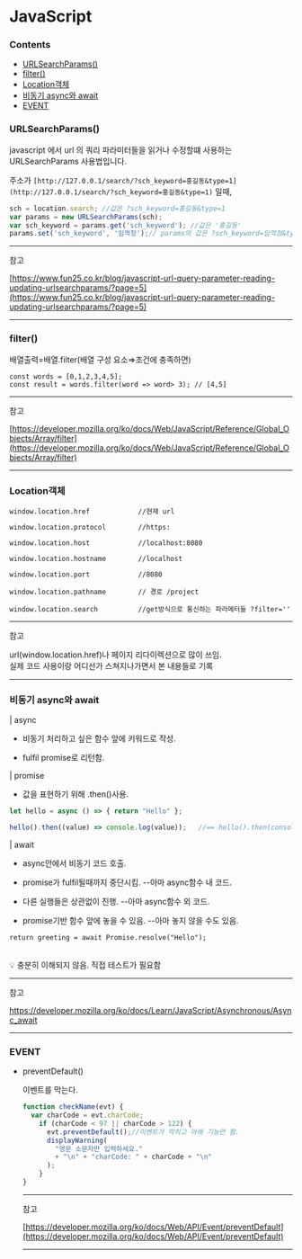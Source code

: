 # JavaScript

### Contents
- [URLSearchParams()](#urlsearchparams)
- [filter()](#filter)
- [Location객체](#location객체)
- [비동기 async와 await](#비동기-async와-await)
- [EVENT](#event)

### URLSearchParams()

javascript 에서 url 의 쿼리 파라미터들을 읽거나 수정할떄 사용하는 URLSearchParams 사용법입니다.

주소가 `[http://127.0.0.1/search/?sch_keyword=홍길동&type=1](http://127.0.0.1/search/?sch_keyword=홍길동&type=1)` 일때,

```jsx
sch = location.search; //값은 ?sch_keyword=홍길동&type=1
var params = new URLSearchParams(sch);
var sch_keyword = params.get('sch_keyword'); //값은 '홍길동'
params.set('sch_keyword', '임꺽정');// params의 값은 ?sch_keyword=임꺽정&type=1
```

---

참고

[https://www.fun25.co.kr/blog/javascript-url-query-parameter-reading-updating-urlsearchparams/?page=5](https://www.fun25.co.kr/blog/javascript-url-query-parameter-reading-updating-urlsearchparams/?page=5)

---

### filter()
    
배열출력=배열.filter(배열 구성 요소⇒조건에 충족하면)
  
    const words = [0,1,2,3,4,5];
    const result = words.filter(word => word> 3); // [4,5]

    
---

참고

[https://developer.mozilla.org/ko/docs/Web/JavaScript/Reference/Global_Objects/Array/filter](https://developer.mozilla.org/ko/docs/Web/JavaScript/Reference/Global_Objects/Array/filter)

---

### Location객체


    window.location.href            //현재 url

    window.location.protocol        //https:

    window.location.host            //localhost:8080

    window.location.hostname        //localhost

    window.location.port            //8080

    window.location.pathname        // 경로 /project

    window.location.search          //get방식으로 통신하는 파라메터들 ?filter=''

---

참고

url(window.location.href)나 페이지 리다이렉션으로 많이 쓰임.   
실제 코드 사용이랑 어디선가 스쳐지나가면서 본 내용들로 기록

---

### 비동기 async와 await

| async   

- 비동기 처리하고 싶은 함수 앞에 키워드로 작성.

- fulfil promise로 리턴함.

| promise   
- 값을 표현하기 위해 .then()사용.

```jsx
let hello = async () => { return "Hello" };

hello().then((value) => console.log(value));   //== hello().then(console.log)
```

| await 

- async안에서 비동기 코드 호출.

- promise가 fulfil될때까지 중단시킴.         --아마 async함수 내 코드.

- 다른 실행들은 상관없이 진행.                 --아마 async함수 외 코드.

- promise기반 함수 앞에 놓을 수 있음.         --아마 놓지 않을 수도 있음.

```
return greeting = await Promise.resolve("Hello");
```
<br/>
<aside>
💡 충분히 이해되지 않음. 직접 테스트가 필요함

</aside>

---

참고

https://developer.mozilla.org/ko/docs/Learn/JavaScript/Asynchronous/Async_await

---

### EVENT

- preventDefault()
    
    이벤트를 막는다.
    
    ```jsx
    function checkName(evt) {
      var charCode = evt.charCode;
        if (charCode < 97 || charCode > 122) {
          evt.preventDefault();//이벤트가 막히고 아래 기능만 함.
          displayWarning(
            "영문 소문자만 입력하세요."
            + "\n" + "charCode: " + charCode + "\n"
          );
        }
    }
    ```
    
    ---
    
    참고
    
    [https://developer.mozilla.org/ko/docs/Web/API/Event/preventDefault](https://developer.mozilla.org/ko/docs/Web/API/Event/preventDefault)
   
   ---
    

